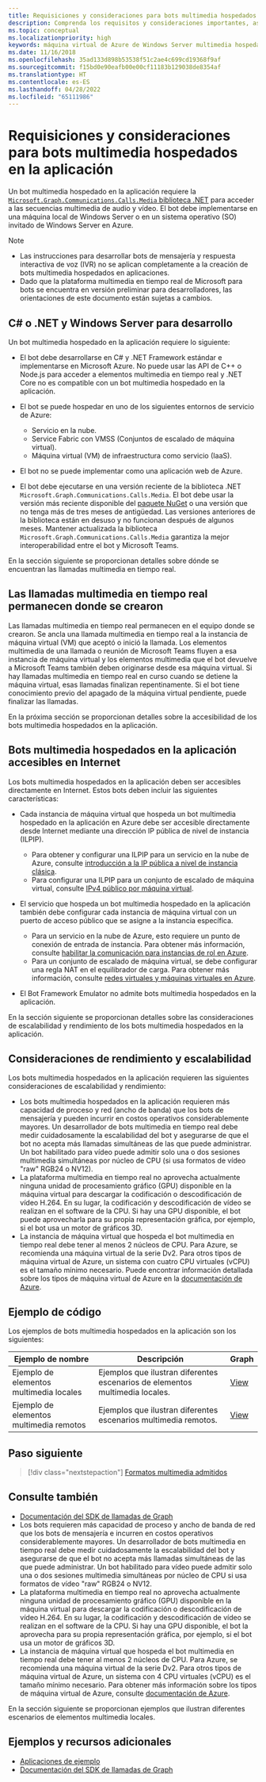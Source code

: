 ```yaml
---
title: Requisiciones y consideraciones para bots multimedia hospedados en la aplicación
description: Comprenda los requisitos y consideraciones importantes, así como las consideraciones de escalabilidad y rendimiento relacionadas con la creación de bots multimedia hospedados en aplicaciones para Microsoft Teams mediante ejemplos y ejemplos de código.
ms.topic: conceptual
ms.localizationpriority: high
keywords: máquina virtual de Azure de Windows Server multimedia hospedada en la aplicación
ms.date: 11/16/2018
ms.openlocfilehash: 35ad133d898b53538f51c2ae4c699cd19368f9af
ms.sourcegitcommit: f15bd0e90eafb00e00cf11183b129038de8354af
ms.translationtype: HT
ms.contentlocale: es-ES
ms.lasthandoff: 04/28/2022
ms.locfileid: "65111986"
---
```

# <a name="requirements-and-considerations-for-application-hosted-media-bots"></a>Requisiciones y consideraciones para bots multimedia hospedados en la aplicación

Un bot multimedia hospedado en la aplicación requiere la [`Microsoft.Graph.Communications.Calls.Media` biblioteca .NET](https://www.nuget.org/packages/Microsoft.Graph.Communications.Calls.Media/) para acceder a las secuencias multimedia de audio y vídeo. El bot debe implementarse en una máquina local de Windows Server o en un sistema operativo (SO) invitado de Windows Server en Azure.

> [!NOTE]
>
> * Las instrucciones para desarrollar bots de mensajería y respuesta interactiva de voz (IVR) no se aplican completamente a la creación de bots multimedia hospedados en aplicaciones.
> * Dado que la plataforma multimedia en tiempo real de Microsoft para bots se encuentra en versión preliminar para desarrolladores, las orientaciones de este documento están sujetas a cambios.

## <a name="c-or-net-and-windows-server-for-development"></a>C# o .NET y Windows Server para desarrollo

Un bot multimedia hospedado en la aplicación requiere lo siguiente:

* El bot debe desarrollarse en C# y .NET Framework estándar e implementarse en Microsoft Azure. No puede usar las API de C++ o Node.js para acceder a elementos multimedia en tiempo real y .NET Core no es compatible con un bot multimedia hospedado en la aplicación.

* El bot se puede hospedar en uno de los siguientes entornos de servicio de Azure:
  * Servicio en la nube.
  * Service Fabric con VMSS (Conjuntos de escalado de máquina virtual).
  * Máquina virtual (VM) de infraestructura como servicio (IaaS).  
  
* El bot no se puede implementar como una aplicación web de Azure.

* El bot debe ejecutarse en una versión reciente de la biblioteca .NET `Microsoft.Graph.Communications.Calls.Media`. El bot debe usar la versión más reciente disponible del [paquete NuGet](https://www.nuget.org/packages/Microsoft.Graph.Communications.Calls.Media/) o una versión que no tenga más de tres meses de antigüedad. Las versiones anteriores de la biblioteca están en desuso y no funcionan después de algunos meses. Mantener actualizada la biblioteca `Microsoft.Graph.Communications.Calls.Media` garantiza la mejor interoperabilidad entre el bot y Microsoft Teams.

En la sección siguiente se proporcionan detalles sobre dónde se encuentran las llamadas multimedia en tiempo real.

## <a name="real-time-media-calls-stay-where-they-are-created"></a>Las llamadas multimedia en tiempo real permanecen donde se crearon

Las llamadas multimedia en tiempo real permanecen en el equipo donde se crearon. Se ancla una llamada multimedia en tiempo real a la instancia de máquina virtual (VM) que aceptó o inició la llamada. Los elementos multimedia de una llamada o reunión de Microsoft Teams fluyen a esa instancia de máquina virtual y los elementos multimedia que el bot devuelve a Microsoft Teams también deben originarse desde esa máquina virtual. Si hay llamadas multimedia en tiempo real en curso cuando se detiene la máquina virtual, esas llamadas finalizan repentinamente. Si el bot tiene conocimiento previo del apagado de la máquina virtual pendiente, puede finalizar las llamadas.

En la próxima sección se proporcionan detalles sobre la accesibilidad de los bots multimedia hospedados en la aplicación.

## <a name="application-hosted-media-bots-accessible-on-the-internet"></a>Bots multimedia hospedados en la aplicación accesibles en Internet

Los bots multimedia hospedados en la aplicación deben ser accesibles directamente en Internet. Estos bots deben incluir las siguientes características:

* Cada instancia de máquina virtual que hospeda un bot multimedia hospedado en la aplicación en Azure debe ser accesible directamente desde Internet mediante una dirección IP pública de nivel de instancia (ILPIP).
  * Para obtener y configurar una ILPIP para un servicio en la nube de Azure, consulte [introducción a la IP pública a nivel de instancia clásica](/azure/virtual-network/virtual-networks-instance-level-public-ip).
  * Para configurar una ILPIP para un conjunto de escalado de máquina virtual, consulte [IPv4 público por máquina virtual](/azure/virtual-machine-scale-sets/virtual-machine-scale-sets-networking#public-ipv4-per-virtual-machine).
* El servicio que hospeda un bot multimedia hospedado en la aplicación también debe configurar cada instancia de máquina virtual con un puerto de acceso público que se asigne a la instancia específica.
  * Para un servicio en la nube de Azure, esto requiere un punto de conexión de entrada de instancia. Para obtener más información, consulte [habilitar la comunicación para instancias de rol en Azure](/azure/cloud-services/cloud-services-enable-communication-role-instances).
  * Para un conjunto de escalado de máquina virtual, se debe configurar una regla NAT en el equilibrador de carga. Para obtener más información, consulte [redes virtuales y máquinas virtuales en Azure](/azure/virtual-machines/windows/network-overview).

* El Bot Framework Emulator no admite bots multimedia hospedados en la aplicación.

En la sección siguiente se proporcionan detalles sobre las consideraciones de escalabilidad y rendimiento de los bots multimedia hospedados en la aplicación.

## <a name="scalability-and-performance-considerations"></a>Consideraciones de rendimiento y escalabilidad

Los bots multimedia hospedados en la aplicación requieren las siguientes consideraciones de escalabilidad y rendimiento:

* Los bots multimedia hospedados en la aplicación requieren más capacidad de proceso y red (ancho de banda) que los bots de mensajería y pueden incurrir en costos operativos considerablemente mayores. Un desarrollador de bots multimedia en tiempo real debe medir cuidadosamente la escalabilidad del bot y asegurarse de que el bot no acepta más llamadas simultáneas de las que puede administrar. Un bot habilitado para vídeo puede admitir solo una o dos sesiones multimedia simultáneas por núcleo de CPU (si usa formatos de vídeo "raw" RGB24 o NV12).
* La plataforma multimedia en tiempo real no aprovecha actualmente ninguna unidad de procesamiento gráfico (GPU) disponible en la máquina virtual para descargar la codificación o descodificación de vídeo H.264. En su lugar, la codificación y descodificación de vídeo se realizan en el software de la CPU. Si hay una GPU disponible, el bot puede aprovecharla para su propia representación gráfica, por ejemplo, si el bot usa un motor de gráficos 3D.
* La instancia de máquina virtual que hospeda el bot multimedia en tiempo real debe tener al menos 2 núcleos de CPU. Para Azure, se recomienda una máquina virtual de la serie Dv2. Para otros tipos de máquina virtual de Azure, un sistema con cuatro CPU virtuales (vCPU) es el tamaño mínimo necesario. Puede encontrar información detallada sobre los tipos de máquina virtual de Azure en la [documentación de Azure](/azure/virtual-machines/windows/sizes-general).

## <a name="code-sample"></a>Ejemplo de código

Los ejemplos de bots multimedia hospedados en la aplicación son los siguientes:

| **Ejemplo de nombre** | **Descripción** | **Graph** |
|------------|-------------|-----------|
| Ejemplo de elementos multimedia locales | Ejemplos que ilustran diferentes escenarios de elementos multimedia locales. | [View](https://github.com/microsoftgraph/microsoft-graph-comms-samples/tree/master/Samples/V1.0Samples/LocalMediaSamples) |
| Ejemplo de elementos multimedia remotos | Ejemplos que ilustran diferentes escenarios multimedia remotos. | [View](https://github.com/microsoftgraph/microsoft-graph-comms-samples/tree/master/Samples/V1.0Samples/RemoteMediaSamples) |

## <a name="next-step"></a>Paso siguiente

> [!div class="nextstepaction"]
> [Formatos multimedia admitidos](~/resources/media-formats.md)

## <a name="see-also"></a>Consulte también

* [Documentación del SDK de llamadas de Graph](https://microsoftgraph.github.io/microsoft-graph-comms-samples/docs/)
* Los bots requieren más capacidad de proceso y ancho de banda de red que los bots de mensajería e incurren en costos operativos considerablemente mayores. Un desarrollador de bots multimedia en tiempo real debe medir cuidadosamente la escalabilidad del bot y asegurarse de que el bot no acepta más llamadas simultáneas de las que puede administrar. Un bot habilitado para vídeo puede admitir solo una o dos sesiones multimedia simultáneas por núcleo de CPU si usa formatos de vídeo "raw" RGB24 o NV12.
* La plataforma multimedia en tiempo real no aprovecha actualmente ninguna unidad de procesamiento gráfico (GPU) disponible en la máquina virtual para descargar la codificación o descodificación de vídeo H.264. En su lugar, la codificación y descodificación de vídeo se realizan en el software de la CPU. Si hay una GPU disponible, el bot la aprovecha para su propia representación gráfica, por ejemplo, si el bot usa un motor de gráficos 3D.
* La instancia de máquina virtual que hospeda el bot multimedia en tiempo real debe tener al menos 2 núcleos de CPU. Para Azure, se recomienda una máquina virtual de la serie Dv2. Para otros tipos de máquina virtual de Azure, un sistema con 4 CPU virtuales (vCPU) es el tamaño mínimo necesario. Para obtener más información sobre los tipos de máquina virtual de Azure, consulte [documentación de Azure](/azure/virtual-machines/windows/sizes-general).

En la sección siguiente se proporcionan ejemplos que ilustran diferentes escenarios de elementos multimedia locales.

## <a name="samples-and-additional-resources"></a>Ejemplos y recursos adicionales

* [Aplicaciones de ejemplo](https://github.com/microsoftgraph/microsoft-graph-comms-samples/tree/master/Samples/V1.0Samples/LocalMediaSamples)
* [Documentación del SDK de llamadas de Graph](https://microsoftgraph.github.io/microsoft-graph-comms-samples/docs/)

